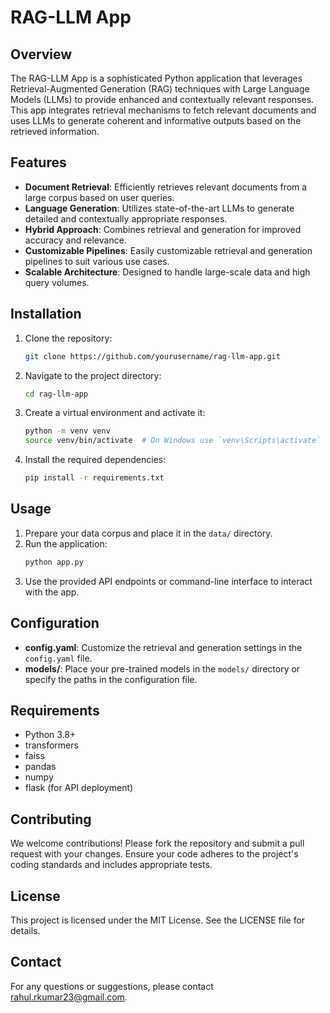 # RAG-LLM App

## Overview
The RAG-LLM App is a sophisticated Python application that leverages Retrieval-Augmented Generation (RAG) techniques with Large Language Models (LLMs) to provide enhanced and contextually relevant responses. This app integrates retrieval mechanisms to fetch relevant documents and uses LLMs to generate coherent and informative outputs based on the retrieved information.

## Features
- **Document Retrieval**: Efficiently retrieves relevant documents from a large corpus based on user queries.
- **Language Generation**: Utilizes state-of-the-art LLMs to generate detailed and contextually appropriate responses.
- **Hybrid Approach**: Combines retrieval and generation for improved accuracy and relevance.
- **Customizable Pipelines**: Easily customizable retrieval and generation pipelines to suit various use cases.
- **Scalable Architecture**: Designed to handle large-scale data and high query volumes.

## Installation
1. Clone the repository:
    ```bash
    git clone https://github.com/yourusername/rag-llm-app.git
    ```
2. Navigate to the project directory:
    ```bash
    cd rag-llm-app
    ```
3. Create a virtual environment and activate it:
    ```bash
    python -m venv venv
    source venv/bin/activate  # On Windows use `venv\Scripts\activate`
    ```
4. Install the required dependencies:
    ```bash
    pip install -r requirements.txt
    ```

## Usage
1. Prepare your data corpus and place it in the `data/` directory.
2. Run the application:
    ```bash
    python app.py
    ```
3. Use the provided API endpoints or command-line interface to interact with the app.

## Configuration
- **config.yaml**: Customize the retrieval and generation settings in the `config.yaml` file.
- **models/**: Place your pre-trained models in the `models/` directory or specify the paths in the configuration file.

## Requirements
- Python 3.8+
- transformers
- faiss
- pandas
- numpy
- flask (for API deployment)

## Contributing
We welcome contributions! Please fork the repository and submit a pull request with your changes. Ensure your code adheres to the project's coding standards and includes appropriate tests.

## License
This project is licensed under the MIT License. See the LICENSE file for details.

## Contact
For any questions or suggestions, please contact rahul.rkumar23@gmail.com.

